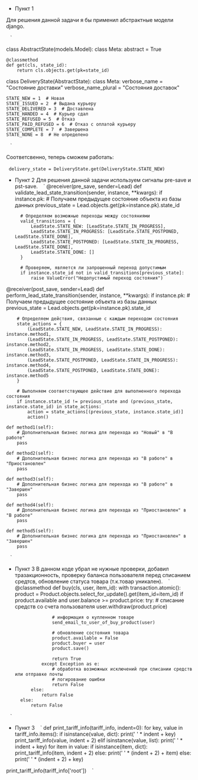 * Пункт 1

Для решения данной задачи я бы применил абстрактные модели django.

` ` `

class AbstractState(models.Model):
    class Meta:
        abstract = True

    @classmethod
    def get(cls, state_id):
        return cls.objects.get(pk=state_id)


class DeliveryState(AbstractState):
    class Meta:
        verbose_name = "Состояние доставки"
        verbose_name_plural = "Состояния доставок"

    STATE_NEW = 1  # Новая
    STATE_ISSUED = 2  # Выдана курьеру
    STATE_DELIVERED = 3  # Доставлена
    STATE_HANDED = 4  # Курьер сдал
    STATE_REFUSED = 5  # Отказ
    STATE_PAID_REFUSED = 6  # Отказ с оплатой курьеру
    STATE_COMPLETE = 7  # Завершена
    STATE_NONE = 8  # Не определено
` ` `

Соответсвенно, теперь сможем работать:

` ` `
delivery_state = DeliveryState.get(DeliveryState.STATE_NEW)
` ` `

* Пункт 2
Для решения данной задачи используем сигналы pre-save и pst-save.
` ` `
@receiver(pre_save, sender=Lead)
def validate_lead_state_transition(sender, instance, **kwargs):
    if instance.pk:
        # Получаем предыдущее состояние объекта из базы данных
        previous_state = Lead.objects.get(pk=instance.pk).state_id
        
        # Определяем возможные переходы между состояниями
        valid_transitions = {
            LeadState.STATE_NEW: [LeadState.STATE_IN_PROGRESS],
            LeadState.STATE_IN_PROGRESS: [LeadState.STATE_POSTPONED, LeadState.STATE_DONE],
            LeadState.STATE_POSTPONED: [LeadState.STATE_IN_PROGRESS, LeadState.STATE_DONE],
            LeadState.STATE_DONE: []
        }
        
        # Проверяем, является ли запрошенный переход допустимым
        if instance.state_id not in valid_transitions[previous_state]:
            raise ValueError("Недопустимый переход состояния")

@receiver(post_save, sender=Lead)
def perform_lead_state_transition(sender, instance, **kwargs):
    if instance.pk:
        # Получаем предыдущее состояние объекта из базы данных
        previous_state = Lead.objects.get(pk=instance.pk).state_id
        
        # Определяем действия, связанные с каждым переходом состояния
        state_actions = {
            (LeadState.STATE_NEW, LeadState.STATE_IN_PROGRESS): instance.method1,
            (LeadState.STATE_IN_PROGRESS, LeadState.STATE_POSTPONED): instance.method2,
            (LeadState.STATE_IN_PROGRESS, LeadState.STATE_DONE): instance.method3,
            (LeadState.STATE_POSTPONED, LeadState.STATE_IN_PROGRESS): instance.method4,
            (LeadState.STATE_POSTPONED, LeadState.STATE_DONE): instance.method5
        }
        
        # Выполняем соответствующее действие для выполненного перехода состояния
        if instance.state_id != previous_state and (previous_state, instance.state_id) in state_actions:
            action = state_actions[(previous_state, instance.state_id)]
            action()

    def method1(self):
        # Дополнительная бизнес логика для перехода из "Новый" в "В работе"
        pass

    def method2(self):
        # Дополнительная бизнес логика для перехода из "В работе" в "Приостановлен"
        pass

    def method3(self):
        # Дополнительная бизнес логика для перехода из "В работе" в "Завершен"
        pass

    def method4(self):
        # Дополнительная бизнес логика для перехода из "Приостановлен" в "В работе"
        pass

    def method5(self):
        # Дополнительная бизнес логика для перехода из "Приостановлен" в "Завершен"
        pass
` ` `
* Пункт 3
В данном коде убрал не нужные проверки, добавил тразакционность, проверку баланса пользователя перед списанием средтсв, обновление статуса товара (т.к.товар уникален).
` ` `
@classmethod
def buy(cls, user, item_id):
    with transaction.atomic():
        product = Product.objects.select_for_update().get(item_id=item_id)
            if product.available and user.balance >= product.price:
                try:
                    # списание средств со счета пользователя
                    user.withdraw(product.price)
                    
                    # информация о купленном товаре
                    send_email_to_user_of_buy_product(user)
                    
                    # обновление состояния товара
                    product.available = False
                    product.buyer = user
                    product.save()
                    
                    return True
                except Exception as e:
                    # обработка возможных исключений при списании средств или отправке почты
                    # логирование ошибки
                    return False
            else:
                return False
        else:
            return False
` ` `
* Пункт 3
` ` `
def print_tariff_info(tariff_info, indent=0):
    for key, value in tariff_info.items():
        if isinstance(value, dict):
            print(' ' * indent + key)
            print_tariff_info(value, indent + 2)
        elif isinstance(value, list):
            print(' ' * indent + key)
            for item in value:
                if isinstance(item, dict):
                    print_tariff_info(item, indent + 2)
                else:
                    print(' ' * (indent + 2) + item)
        else:
            print(' ' * (indent + 2) + key)

print_tariff_info(tariff_info['root'])
` ` `
